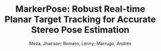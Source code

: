 ---
paperId: 50
author: Meza, Jhacson; Romero, Lenny; Marrugo, Andrés
title: "MarkerPose: Robust Real-time Planar Target Tracking for Accurate Stereo Pose Estimation"
pdf: --
poster: --
alt: --
type: --
category: Full Paper
link: --
conference: cvpr
year: 2021
tags: cvpr-2021
---